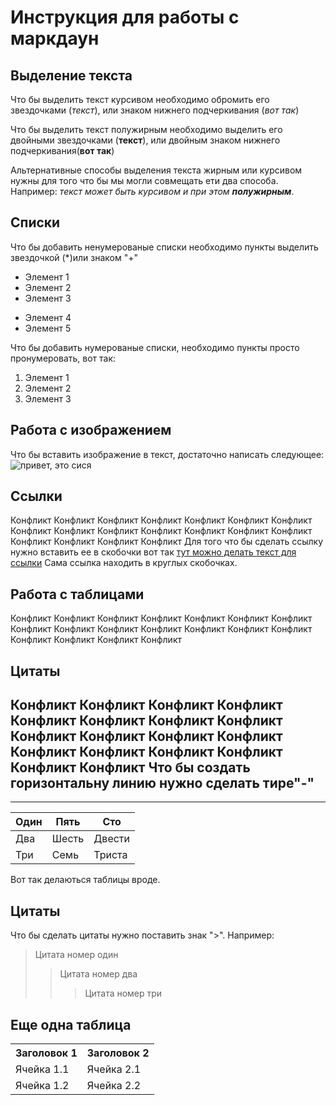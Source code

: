 # Инструкция для работы с маркдаун

## Выделение текста

Что бы выделить текст курсивом необходимо обромить его звездочками (*текст*), или знаком нижнего подчеркивания (_вот так_)

Что бы выделить текст полужирным необходимо выделить его двойными звездочками (**текст**), или двойным знаком нижнего подчеркивания(__вот так__)

Альтернативные способы выделения текста жирным или курсивом нужны для того что бы мы могли совмещать ети два способа. Например: _текст может быть курсивом и при этом **полужирным**_.

## Списки

Что бы добавить ненумерованые списки необходимо пункты выделить звездочкой (*)или знаком "+"
* Элемент 1
* Элемент 2
* Элемент 3
+ Элемент 4
+ Элемент 5

Что бы добавить нумерованые списки, необходимо пункты просто пронумеровать, вот так:
1. Элемент 1
2. Элемент 2
3. Элемент 3

## Работа с изображением

Что бы вставить изображение в текст, достаточно написать следующее: ![привет, это сися](сися.avif)

## Ссылки
Конфликт Конфликт Конфликт Конфликт Конфликт Конфликт Конфликт Конфликт Конфликт Конфликт Конфликт Конфликт Конфликт Конфликт Конфликт Конфликт Конфликт Конфликт
Для того что бы сделать ссылку нужно вставить ее в скобочки вот так [тут можно делать текст для ссылки](https://git-scm.com/book/ru/v2/%D0%9F%D1%80%D0%B8%D0%BB%D0%BE%D0%B6%D0%B5%D0%BD%D0%B8%D0%B5-C%3A-%D0%9A%D0%BE%D0%BC%D0%B0%D0%BD%D0%B4%D1%8B-Git-%D0%92%D0%B5%D1%82%D0%B2%D0%BB%D0%B5%D0%BD%D0%B8%D0%B5-%D0%B8-%D1%81%D0%BB%D0%B8%D1%8F%D0%BD%D0%B8%D1%8F)
Сама ссылка находить в круглых скобочках.


## Работа с таблицами
Конфликт Конфликт Конфликт Конфликт Конфликт Конфликт Конфликт Конфликт Конфликт Конфликт Конфликт Конфликт Конфликт Конфликт Конфликт Конфликт Конфликт Конфликт

## Цитаты
Конфликт Конфликт Конфликт Конфликт Конфликт Конфликт Конфликт Конфликт Конфликт Конфликт Конфликт Конфликт Конфликт Конфликт Конфликт Конфликт Конфликт Конфликт
Что бы создать горизонтальну линию нужно сделать тире"-"
-
---
| Один | Пять | Сто | 
|------|------|-----|
| Два  | Шесть| Двести|
| Три  | Семь | Триста|

Вот так делаються таблицы вроде.

## Цитаты
Что бы сделать цитаты нужно поставить знак ">". Например:
> Цитата номер один
>> Цитата номер два
>>> Цитата номер три 

## Еще одна таблица

<table>
    <tr>
        <th>Заголовок 1</th>
        <th>Заголовок 2</th>
    </tr>
    <tr>
        <td>Ячейка 1.1</td>
        <td>Ячейка 2.1</td>
    </tr>
    <tr>
        <td>Ячейка 1.2</td>
        <td>Ячейка 2.2</td>
    </tr>
</table>
